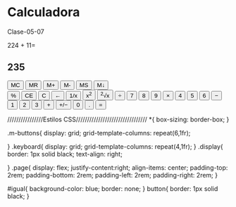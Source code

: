 # Calculadora
Clase-05-07
<!DOCTYPE html>
<head>
    <link href="calcu.css" rel="stylesheet"/>
</head>
<body>
<div>
    <div class="page">
        <div class="calculator">
        <div class="display">
            <label>224 + 11=</label>
            <h2>235</h2>
        </div>
        <div class="m-buttons">
            <button>MC</button>
            <button>MR</button>
            <button>M+</button>
            <button>M-</button>
            <button>MS</button>
            <button>M&downarrow;</button>
        </div>
        <div class="keyboard">
            <button>%</button>
            <button>CE</button>
            <button>C</button>
            <button>&larr;</button>
            <button>1/x</button>
            <button>x<sup>2</sup></button>
            <button><sup>2</sup>&Sqrt;x</button>
            <button>&#247;</button>
            <button>7</button>
            <button>8</button>
            <button>9</button>
            <button>&times;</button>
            <button>4</button>
            <button>5</button>
            <button>6</button>
            <button>&minus;</button>
            <button>1</button>
            <button>2</button>
            <button>3</button>
            <button>&plus;</button>
            <button>&plus;/&minus;</button>
            <button>0</button>
            <button>.</button>
            <button id="igual">=</button>
        </div>
        </div>
    </div>
</div>
</body>

////////////////Estilos CSS////////////////////////////////
*{
    box-sizing: border-box;
}

.m-buttons{
    display: grid;
    grid-template-columns: repeat(6,1fr);

}
.keyboard{
    display: grid;
    grid-template-columns: repeat(4,1fr);
}
.display{
    border: 1px solid black;
    text-align: right;

}
.page{
    display: flex;
    justify-content:right;
    align-items: center;
    padding-top: 2rem;
    padding-bottom: 2rem;
    padding-left: 2rem;
    padding-right: 2rem;
}

#igual{
    background-color: blue;
    border: none;
}
button{
    border: 1px solid black;
}

